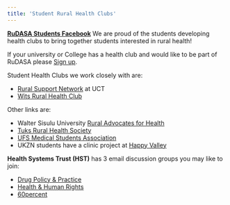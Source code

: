 ```yaml
---
title: 'Student Rural Health Clubs'
---
```

**[RuDASA Students Facebook](https://web.facebook.com/groups/121981078714?_rdc=2&_rdr)**
We are proud of the students developing health clubs to bring together students interested in rural health! 

If your university or College has a health club and would like to be part of RuDASA please [Sign up](/signUp).

Student Health Clubs we work closely with are: 
* [Rural Support Network](https://web.facebook.com/RuralSupportNetwork/?_rdc=1&_rdr) at UCT
* [Wits Rural Health Club](https://web.facebook.com/wits.rural/?ref=page_internal&_rdc=1&_rdr) 

Other links are: 
* Walter Sisulu University [Rural Advocates for Health](https://twitter.com/wsurah3)
* [Tuks Rural Health Society](https://tuksruralhealth.wixsite.com/trhs)
* [UFS Medical Students Association](https://web.facebook.com/ufsmsa/?_rdc=1&_rdr)
* UKZN students have a clinic project at [Happy Valley](https://web.facebook.com/happyvalleyclinicukzn/?_rdc=1&_rdr)

**Health Systems Trust (HST)** has 3 email discussion groups you may like to join:
* [Drug Policy & Practice](druginfo-subscribe@lists.hst.org.za) 
* [Health & Human Rights](hhrnet-subscribe@lists.hst.org.za)
* [60percent](60percent-subscribe@lists.hst.org.za)